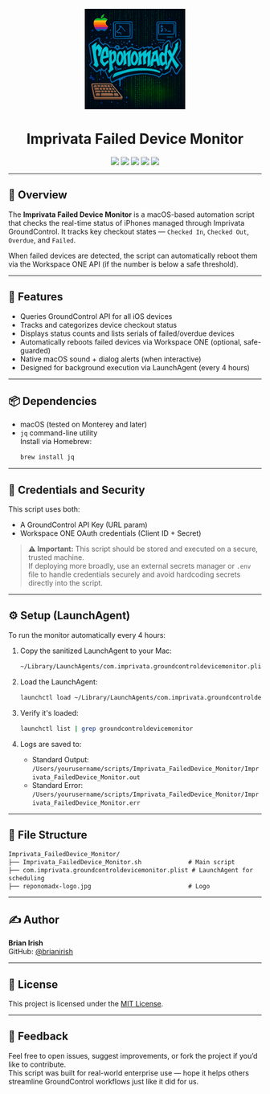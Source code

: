 <p align="center">
  <img src="reponomadx-logo.jpg" alt="Reponomadx Logo" width="200"/>
</p>

<h1 align="center">Imprivata Failed Device Monitor</h1>

<p align="center">
  <img src="https://img.shields.io/badge/platform-macOS-lightgrey" />
  <img src="https://img.shields.io/badge/language-bash-blue" />
  <img src="https://img.shields.io/badge/MDM-Workspace%20ONE-green" />
  <img src="https://img.shields.io/badge/vendor-Imprivata-blueviolet" />
  <img src="https://img.shields.io/badge/license-MIT-lightgrey" />
</p>

---

## 📝 Overview

The **Imprivata Failed Device Monitor** is a macOS-based automation script that checks the real-time status of iPhones managed through Imprivata GroundControl. It tracks key checkout states — `Checked In`, `Checked Out`, `Overdue`, and `Failed`.

When failed devices are detected, the script can automatically reboot them via the Workspace ONE API (if the number is below a safe threshold).

---

## 🚀 Features

- Queries GroundControl API for all iOS devices
- Tracks and categorizes device checkout status
- Displays status counts and lists serials of failed/overdue devices
- Automatically reboots failed devices via Workspace ONE (optional, safe-guarded)
- Native macOS sound + dialog alerts (when interactive)
- Designed for background execution via LaunchAgent (every 4 hours)

---

## 📦 Dependencies

- macOS (tested on Monterey and later)
- `jq` command-line utility  
  Install via Homebrew:
  ```bash
  brew install jq
  ```

---

## 🔐 Credentials and Security

This script uses both:
- A GroundControl API Key (URL param)
- Workspace ONE OAuth credentials (Client ID + Secret)

> **⚠️ Important:** This script should be stored and executed on a secure, trusted machine.  
> If deploying more broadly, use an external secrets manager or `.env` file to handle credentials securely and avoid hardcoding secrets directly into the script.

---

## ⚙️ Setup (LaunchAgent)

To run the monitor automatically every 4 hours:

1. Copy the sanitized LaunchAgent to your Mac:
   ```bash
   ~/Library/LaunchAgents/com.imprivata.groundcontroldevicemonitor.plist
   ```

2. Load the LaunchAgent:
   ```bash
   launchctl load ~/Library/LaunchAgents/com.imprivata.groundcontroldevicemonitor.plist
   ```

3. Verify it's loaded:
   ```bash
   launchctl list | grep groundcontroldevicemonitor
   ```

4. Logs are saved to:
   - Standard Output:  
     `/Users/yourusername/scripts/Imprivata_FailedDevice_Monitor/Imprivata_FailedDevice_Monitor.out`
   - Standard Error:  
     `/Users/yourusername/scripts/Imprivata_FailedDevice_Monitor/Imprivata_FailedDevice_Monitor.err`

---

## 📁 File Structure

```
Imprivata_FailedDevice_Monitor/
├── Imprivata_FailedDevice_Monitor.sh             # Main script
├── com.imprivata.groundcontroldevicemonitor.plist # LaunchAgent for scheduling
├── reponomadx-logo.jpg                           # Logo
```

---

## ✍️ Author

**Brian Irish**  
GitHub: [@brianirish](https://github.com/brianirish)

---

## 📄 License

This project is licensed under the [MIT License](LICENSE).

---

## 💬 Feedback

Feel free to open issues, suggest improvements, or fork the project if you’d like to contribute.  
This script was built for real-world enterprise use — hope it helps others streamline GroundControl workflows just like it did for us.
